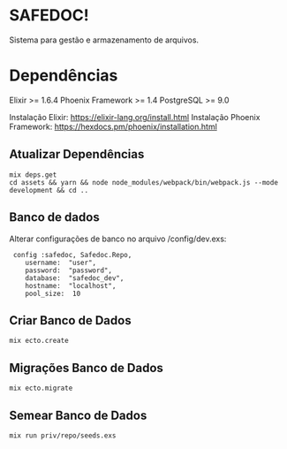 # SAFEDOC!

Sistema para gestão e armazenamento de arquivos.

# Dependências

Elixir >= 1.6.4
Phoenix Framework >= 1.4
PostgreSQL >= 9.0

Instalação Elixir: https://elixir-lang.org/install.html
Instalação Phoenix Framework: https://hexdocs.pm/phoenix/installation.html

## Atualizar Dependências

	mix deps.get
	cd assets && yarn && node node_modules/webpack/bin/webpack.js --mode development && cd ..

## Banco de dados

Alterar configurações de banco no arquivo /config/dev.exs:
	 
	 config :safedoc, Safedoc.Repo,
		username:  "user",
		password:  "password",
		database:  "safedoc_dev",
		hostname:  "localhost",
		pool_size:  10
	
## Criar Banco de Dados

	mix ecto.create

## Migrações Banco de Dados

	mix ecto.migrate

## Semear Banco de Dados

	mix run priv/repo/seeds.exs
